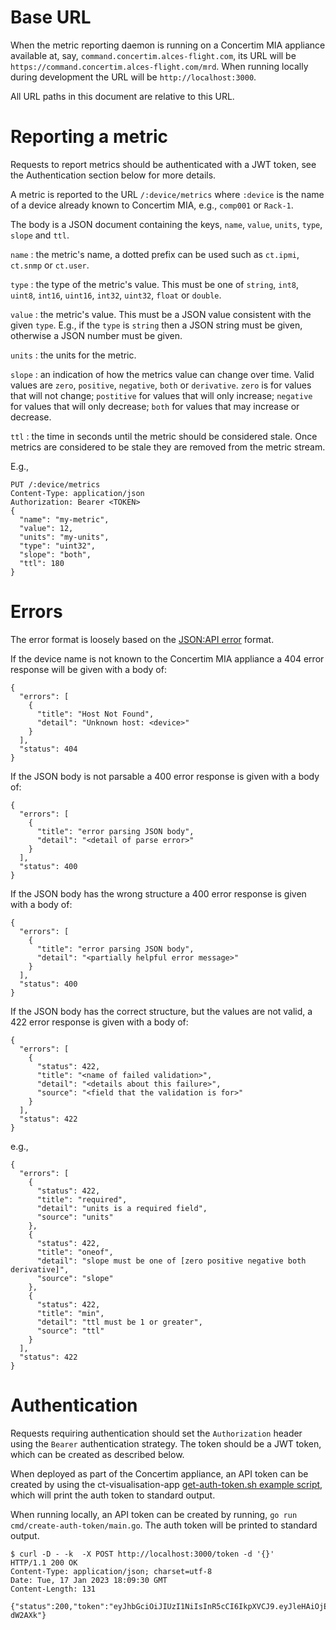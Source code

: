 # Base URL

When the metric reporting daemon is running on a Concertim MIA appliance available at, say, `command.concertim.alces-flight.com`, its URL will be `https://command.concertim.alces-flight.com/mrd`.  When running locally during development the URL will be `http://localhost:3000`.

All URL paths in this document are relative to this URL.

# Reporting a metric

Requests to report metrics should be authenticated with a JWT token, see the Authentication section below for more details.

A metric is reported to the URL `/:device/metrics` where `:device` is the name of a device already known to Concertim MIA, e.g., `comp001` or `Rack-1`.

The body is a JSON document containing the keys, `name`, `value`, `units`, `type`, `slope` and `ttl`.

`name`
: the metric's name, a dotted prefix can be used such as `ct.ipmi`, `ct.snmp` or `ct.user`.

`type`
: the type of the metric's value.  This must be one of `string`, `int8`, `uint8`, `int16`, `uint16`, `int32`, `uint32`, `float` or `double`.

`value`
: the metric's value.  This must be a JSON value consistent with the given `type`.  E.g., if the `type` is `string` then a JSON string must be given, otherwise a JSON number must be given.

`units`
: the units for the metric.

`slope`
: an indication of how the metrics value can change over time.  Valid values are `zero`, `positive`, `negative`, `both` or `derivative`.  `zero` is for values that will not change; `postitive` for values that will only increase; `negative` for values that will only decrease; `both` for values that may increase or decrease.

`ttl`
: the time in seconds until the metric should be considered stale.  Once metrics are considered to be stale they are removed from the metric stream.

E.g.,

```
PUT /:device/metrics
Content-Type: application/json
Authorization: Bearer <TOKEN>
{
  "name": "my-metric",
  "value": 12,
  "units": "my-units",
  "type": "uint32",
  "slope": "both",
  "ttl": 180
}
```

# Errors

The error format is loosely based on the [JSON:API error](https://jsonapi.org/format/#errors) format.

If the device name is not known to the Concertim MIA appliance a 404 error response will be given with a body of:

```
{
  "errors": [
    {
      "title": "Host Not Found",
      "detail": "Unknown host: <device>"
    }
  ],
  "status": 404
}
```

If the JSON body is not parsable a 400 error response is given with a body of:

```
{
  "errors": [
    {
      "title": "error parsing JSON body",
      "detail": "<detail of parse error>"
    }
  ],
  "status": 400
}
```

If the JSON body has the wrong structure a 400 error response is given with a body of:

```
{
  "errors": [
    {
      "title": "error parsing JSON body",
      "detail": "<partially helpful error message>"
    }
  ],
  "status": 400
}
```

If the JSON body has the correct structure, but the values are not valid, a 422 error response is given with a body of:


```
{
  "errors": [
    {
      "status": 422,
      "title": "<name of failed validation>",
      "detail": "<details about this failure>",
      "source": "<field that the validation is for>"
    }
  ],
  "status": 422
}
```

e.g., 

```
{
  "errors": [
    {
      "status": 422,
      "title": "required",
      "detail": "units is a required field",
      "source": "units"
    },
    {
      "status": 422,
      "title": "oneof",
      "detail": "slope must be one of [zero positive negative both derivative]",
      "source": "slope"
    },
    {
      "status": 422,
      "title": "min",
      "detail": "ttl must be 1 or greater",
      "source": "ttl"
    }
  ],
  "status": 422
}
```

# Authentication

Requests requiring authentication should set the `Authorization` header using the `Bearer` authentication strategy.  The token should be a JWT token, which can be created as described below.

When deployed as part of the Concertim appliance, an API token can be created by using the ct-visualisation-app [get-auth-token.sh example script](https://github.com/alces-flight/concertim-ct-visualisation-app/blob/main/docs/api/examples/get-auth-token.sh), which will print the auth token to standard output.

When running locally, an API token can be created by running, `go run cmd/create-auth-token/main.go`.  The auth token will be printed to standard output.

```
$ curl -D - -k  -X POST http://localhost:3000/token -d '{}'
HTTP/1.1 200 OK
Content-Type: application/json; charset=utf-8
Date: Tue, 17 Jan 2023 18:09:30 GMT
Content-Length: 131

{"status":200,"token":"eyJhbGciOiJIUzI1NiIsInR5cCI6IkpXVCJ9.eyJleHAiOjE2NzQwNjUzNzB9.mwoJLkw0eKZhRgyX2BX6RwzE1XDzb1b3VDWh-dW2AXk"}
```
